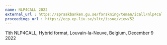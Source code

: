 ```yaml
---
name: NLP4CALL 2022
external_url : https://spraakbanken.gu.se/forskning/teman/icall/nlp4call-workshop-series/nlp4call2022
proceedings_url : https://ecp.ep.liu.se/sltc/issue/view/52
---
```


11th NLP4CALL, 
Hybrid format, 
Louvain-la-Neuve, Belgium, December 9 2022